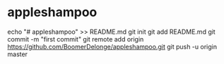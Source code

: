 # appleshampoo
echo "# appleshampoo" >> README.md
git init
git add README.md
git commit -m "first commit"
git remote add origin https://github.com/BoomerDelonge/appleshampoo.git
git push -u origin master

